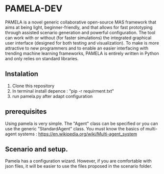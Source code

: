 # PAMELA-DEV
PAMELA is a novel generic collaborative open-source MAS framework that aims at being light, beginner-friendly, and that allows for fast prototyping through assisted scenario generation and powerful configuration. The tool can work with or without (for faster simulations) the integrated graphical user interface (designed for both testing and visualization). To make is more attractive to new programmers and to enable an easier interfacing with trending machine learning frameworks, PAMELA is entirely written in Python and only relies on standard libraries. 

## Instalation
1. Clone this repository
2. In terminal install depence : "pip -r requirment.txt"
3. run pamela.py after adapt configuration

## prerequisites
Using pamela is very simple. The "Agent" class can be specified or you can use the generic "StandardAgent" class.
You must know the basics of multi-agent systems : https://en.wikipedia.org/wiki/Multi-agent_system

## Scenario and setup.
Pamela has a configuration wizard. However, if you are comfortable with json files, it will be easier to use the files proposed in the scenario folder.
